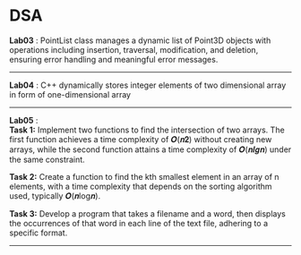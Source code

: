 # DSA
<b>Lab03</b> : PointList class manages a dynamic list of Point3D objects with operations including insertion, traversal, modification, and deletion, ensuring error handling and meaningful error messages. <br>
<hr>
<b>Lab04</b> : C++ dynamically stores integer elements of two dimensional array in form of one-dimensional array <br>
<hr>
<b>Lab05</b> : 
<br>
<strong>Task 1:</strong> Implement two functions to find the intersection of two arrays. The first function achieves a time complexity of 𝜪(𝒏𝟐) without creating new arrays, while the second function attains a time complexity of 𝑶(𝒏𝒍𝒈𝒏) under the same constraint.

<strong>Task 2:</strong> Create a function to find the kth smallest element in an array of n elements, with a time complexity that depends on the sorting algorithm used, typically 𝑶(𝒏log𝒏).

<strong>Task 3:</strong> Develop a program that takes a filename and a word, then displays the occurrences of that word in each line of the text file, adhering to a specific format.<br>
<hr>
